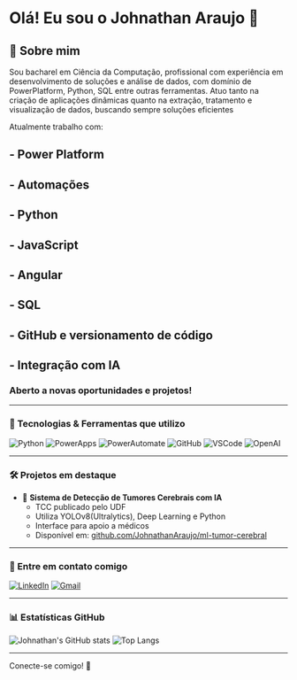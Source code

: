 # Olá! Eu sou o Johnathan Araujo 👋

## 📁 Sobre mim
Sou bacharel em Ciência da Computação, profissional com experiência em desenvolvimento de soluções e análise de dados, com domínio de PowerPlatform, Python, SQL entre outras ferramentas. Atuo tanto na criação de aplicações dinâmicas quanto na extração, tratamento e visualização de dados, buscando sempre soluções eficientes

Atualmente trabalho com:

## - Power Platform
## - Automações
## - Python
## - JavaScript
## - Angular
## - SQL
## - GitHub e versionamento de código
## - Integração com IA

### Aberto a novas oportunidades e projetos!

---

### 🚀 Tecnologias & Ferramentas que utilizo

![Python](https://img.shields.io/badge/Python-3776AB?style=for-the-badge&logo=python&logoColor=white)
![PowerApps](https://img.shields.io/badge/Power%20Apps-742774?style=for-the-badge&logo=microsoftpowerapps&logoColor=white)
![PowerAutomate](https://img.shields.io/badge/Power%20Automate-0066FF?style=for-the-badge&logo=Microsoft%20Power%20Automate&logoColor=white)
![GitHub](https://img.shields.io/badge/GitHub-181717?style=for-the-badge&logo=github&logoColor=white)
![VSCode](https://img.shields.io/badge/VS%20Code-007ACC?style=for-the-badge&logo=visual%20studio%20code&logoColor=white)
![OpenAI](https://img.shields.io/badge/OpenAI-412991?style=for-the-badge&logo=openai&logoColor=white)

---

### 🛠️ Projetos em destaque

- 🧐 **Sistema de Detecção de Tumores Cerebrais com IA**
  - TCC publicado pelo UDF
  - Utiliza YOLOv8(Ultralytics), Deep Learning e Python
  - Interface para apoio a médicos
  - Disponível em: [github.com/JohnathanAraujo/ml-tumor-cerebral](https://github.com/JohnathanAraujo/ml-tumor-cerebral)

---

### 📢 Entre em contato comigo

[![LinkedIn](https://img.shields.io/badge/-LinkedIn-0A66C2?style=for-the-badge&logo=linkedin&logoColor=white)](https://www.linkedin.com/in/johnathanaraujo)
[![Gmail](https://img.shields.io/badge/-Gmail-D14836?style=for-the-badge&logo=gmail&logoColor=white)](mailto:seuemail@gmail.com)

---

### 📊 Estatísticas GitHub

![Johnathan's GitHub stats](https://github-readme-stats.vercel.app/api?username=JohnathanAraujo&show_icons=true&theme=dark)
![Top Langs](https://github-readme-stats.vercel.app/api/top-langs/?username=JohnathanAraujo&layout=compact&theme=dark)

---

Conecte-se comigo! 🤝
